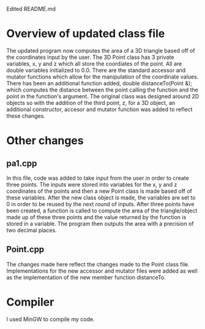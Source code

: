 Edited README.md

# Overview of updated class file
The updated program now computes the area of a 3D triangle based off of the coordinates input by the user. The 3D Point class has 3 private variables, x, y and z which all store the coordiates of the point. All are double variables initialized to 0.0. There are the standard accessor and mutator functions which allow for the manipulation of the coordinate values. There has been an additional function added, double distanceTo(Point &); which computes the distance between the point calling the function and the point in the function's argument. The original class was designed around 2D objects so with the addition of the third point, z, for a 3D object, an additional constructor, accesor and mutator function was added to reflect these changes.

# Other changes
## pa1.cpp
In this file, code was added to take input from the user in order to create three points. The inputs were stored into variables for the x, y and z coordinates of the points and then a new Point class is made based off of these variables. After the new class object is made, the variables are set to 0 in order to be reused by the next round of inputs. After three points have been created, a function is called to compute the area of the triangle/object made up of these three points and the value returned by the function is stored in a variable. The program then outputs the area with a precision of two decimal places.

## Point.cpp
The changes made here reflect the changes made to the Point class file. Implementations for the new accessor and mutator files were added as well as the implementation of the new member function distanceTo.

# Compiler
I used MinGW to compile my code.
